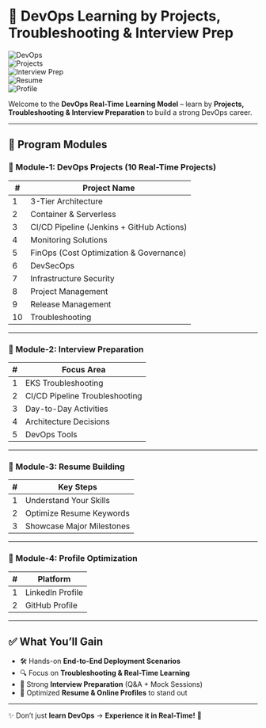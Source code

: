 # 🚀 DevOps Learning by Projects, Troubleshooting & Interview Prep  

![DevOps](https://img.shields.io/badge/DevOps-Real--Time-blue?style=flat-square&logo=devops)  
![Projects](https://img.shields.io/badge/Projects-10-green?style=flat-square&logo=github)  
![Interview Prep](https://img.shields.io/badge/Interview-Preparation-orange?style=flat-square&logo=googlemeet)  
![Resume](https://img.shields.io/badge/Resume-Building-success?style=flat-square&logo=resume)  
![Profile](https://img.shields.io/badge/Profile-Optimization-yellow?style=flat-square&logo=linkedin)  

Welcome to the **DevOps Real-Time Learning Model** – learn by **Projects, Troubleshooting & Interview Preparation** to build a strong DevOps career.  

---

## 📌 Program Modules  

### 🔹 Module-1: DevOps Projects (10 Real-Time Projects)  

| #  | Project Name |
|----|--------------|
| 1  | 3-Tier Architecture |
| 2  | Container & Serverless |
| 3  | CI/CD Pipeline (Jenkins + GitHub Actions) |
| 4  | Monitoring Solutions |
| 5  | FinOps (Cost Optimization & Governance) |
| 6  | DevSecOps |
| 7  | Infrastructure Security |
| 8  | Project Management |
| 9  | Release Management |
| 10 | Troubleshooting |

---

### 🔹 Module-2: Interview Preparation  

| #  | Focus Area |
|----|-------------|
| 1  | EKS Troubleshooting |
| 2  | CI/CD Pipeline Troubleshooting |
| 3  | Day-to-Day Activities |
| 4  | Architecture Decisions |
| 5  | DevOps Tools |

---

### 🔹 Module-3: Resume Building  

| #  | Key Steps |
|----|------------|
| 1  | Understand Your Skills |
| 2  | Optimize Resume Keywords |
| 3  | Showcase Major Milestones |

---

### 🔹 Module-4: Profile Optimization  

| #  | Platform |
|----|-----------|
| 1  | LinkedIn Profile |
| 2  | GitHub Profile |

---

## ✅ What You’ll Gain  

- 🛠️ Hands-on **End-to-End Deployment Scenarios**  
- 🔍 Focus on **Troubleshooting & Real-Time Learning**  
- 🎯 Strong **Interview Preparation** (Q&A + Mock Sessions)  
- 📄 Optimized **Resume & Online Profiles** to stand out  

---

✨ Don’t just **learn DevOps** → **Experience it in Real-Time!** 🚀  